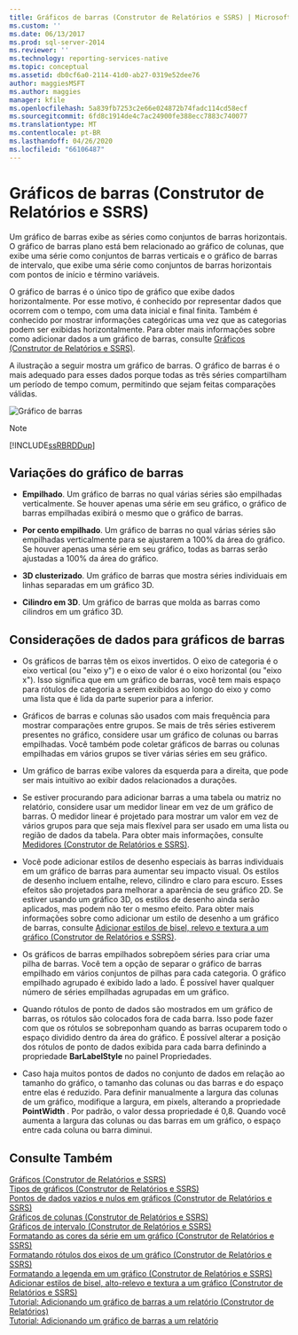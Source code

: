 ```yaml
---
title: Gráficos de barras (Construtor de Relatórios e SSRS) | Microsoft Docs
ms.custom: ''
ms.date: 06/13/2017
ms.prod: sql-server-2014
ms.reviewer: ''
ms.technology: reporting-services-native
ms.topic: conceptual
ms.assetid: db0cf6a0-2114-41d0-ab27-0319e52dee76
author: maggiesMSFT
ms.author: maggies
manager: kfile
ms.openlocfilehash: 5a839fb7253c2e66e024872b74fadc114cd58ecf
ms.sourcegitcommit: 6fd8c1914de4c7ac24900fe388ecc7883c740077
ms.translationtype: MT
ms.contentlocale: pt-BR
ms.lasthandoff: 04/26/2020
ms.locfileid: "66106487"
---
```

# <a name="bar-charts-report-builder-and-ssrs"></a>Gráficos de barras (Construtor de Relatórios e SSRS)
  Um gráfico de barras exibe as séries como conjuntos de barras horizontais. O gráfico de barras plano está bem relacionado ao gráfico de colunas, que exibe uma série como conjuntos de barras verticais e o gráfico de barras de intervalo, que exibe uma série como conjuntos de barras horizontais com pontos de início e término variáveis.  
  
 O gráfico de barras é o único tipo de gráfico que exibe dados horizontalmente. Por esse motivo, é conhecido por representar dados que ocorrem com o tempo, com uma data inicial e final finita. Também é conhecido por mostrar informações categóricas uma vez que as categorias podem ser exibidas horizontalmente. Para obter mais informações sobre como adicionar dados a um gráfico de barras, consulte [Gráficos &#40;Construtor de Relatórios e SSRS&#41;](charts-report-builder-and-ssrs.md).  
  
 A ilustração a seguir mostra um gráfico de barras. O gráfico de barras é o mais adequado para esses dados porque todas as três séries compartilham um período de tempo comum, permitindo que sejam feitas comparações válidas.  
  
 ![Gráfico de barras](../media/barchart.gif "Gráfico de barras")  
  
> [!NOTE]  
>  [!INCLUDE[ssRBRDDup](../../includes/ssrbrddup-md.md)]  
  
## <a name="variations-of-the-bar-chart"></a>Variações do gráfico de barras  
  
-   **Empilhado**. Um gráfico de barras no qual várias séries são empilhadas verticalmente. Se houver apenas uma série em seu gráfico, o gráfico de barras empilhadas exibirá o mesmo que o gráfico de barras.  
  
-   **Por cento empilhado**. Um gráfico de barras no qual várias séries são empilhadas verticalmente para se ajustarem a 100% da área do gráfico. Se houver apenas uma série em seu gráfico, todas as barras serão ajustadas a 100% da área do gráfico.  
  
-   **3D clusterizado**. Um gráfico de barras que mostra séries individuais em linhas separadas em um gráfico 3D.  
  
-   **Cilindro em 3D**. Um gráfico de barras que molda as barras como cilindros em um gráfico 3D.  
  
## <a name="data-considerations-for-bar-charts"></a>Considerações de dados para gráficos de barras  
  
-   Os gráficos de barras têm os eixos invertidos. O eixo de categoria é o eixo vertical (ou "eixo y") e o eixo de valor é o eixo horizontal (ou "eixo x"). Isso significa que em um gráfico de barras, você tem mais espaço para rótulos de categoria a serem exibidos ao longo do eixo y como uma lista que é lida da parte superior para a inferior.  
  
-   Gráficos de barras e colunas são usados com mais frequência para mostrar comparações entre grupos. Se mais de três séries estiverem presentes no gráfico, considere usar um gráfico de colunas ou barras empilhadas. Você também pode coletar gráficos de barras ou colunas empilhadas em vários grupos se tiver várias séries em seu gráfico.  
  
-   Um gráfico de barras exibe valores da esquerda para a direita, que pode ser mais intuitivo ao exibir dados relacionados a durações.  
  
-   Se estiver procurando para adicionar barras a uma tabela ou matriz no relatório, considere usar um medidor linear em vez de um gráfico de barras. O medidor linear é projetado para mostrar um valor em vez de vários grupos para que seja mais flexível para ser usado em uma lista ou região de dados da tabela. Para obter mais informações, consulte [Medidores &#40;Construtor de Relatórios e SSRS&#41;](gauges-report-builder-and-ssrs.md).  
  
-   Você pode adicionar estilos de desenho especiais às barras individuais em um gráfico de barras para aumentar seu impacto visual. Os estilos de desenho incluem entalhe, relevo, cilindro e claro para escuro. Esses efeitos são projetados para melhorar a aparência de seu gráfico 2D. Se estiver usando um gráfico 3D, os estilos de desenho ainda serão aplicados, mas podem não ter o mesmo efeito. Para obter mais informações sobre como adicionar um estilo de desenho a um gráfico de barras, consulte [Adicionar estilos de bisel, relevo e textura a um gráfico &#40;Construtor de Relatórios e SSRS&#41;](chart-effects-add-bevel-emboss-or-texture-report-builder.md).  
  
-   Os gráficos de barras empilhados sobrepõem séries para criar uma pilha de barras. Você tem a opção de separar o gráfico de barras empilhado em vários conjuntos de pilhas para cada categoria. O gráfico empilhado agrupado é exibido lado a lado. É possível haver qualquer número de séries empilhadas agrupadas em um gráfico.  
  
-   Quando rótulos de ponto de dados são mostrados em um gráfico de barras, os rótulos são colocados fora de cada barra. Isso pode fazer com que os rótulos se sobreponham quando as barras ocuparem todo o espaço dividido dentro da área do gráfico. É possível alterar a posição dos rótulos de ponto de dados exibida para cada barra definindo a propriedade **BarLabelStyle** no painel Propriedades.  
  
-   Caso haja muitos pontos de dados no conjunto de dados em relação ao tamanho do gráfico, o tamanho das colunas ou das barras e do espaço entre elas é reduzido. Para definir manualmente a largura das colunas de um gráfico, modifique a largura, em pixels, alterando a propriedade **PointWidth** . Por padrão, o valor dessa propriedade é 0,8. Quando você aumenta a largura das colunas ou das barras em um gráfico, o espaço entre cada coluna ou barra diminui.  
  
## <a name="see-also"></a>Consulte Também  
 [Gráficos &#40;Construtor de Relatórios e SSRS&#41;](charts-report-builder-and-ssrs.md)   
 [Tipos de gráficos &#40;Construtor de Relatórios e SSRS&#41;](chart-types-report-builder-and-ssrs.md)   
 [Pontos de dados vazios e nulos em gráficos &#40;Construtor de Relatórios e SSRS&#41;](empty-and-null-data-points-in-charts-report-builder-and-ssrs.md)   
 [Gráficos de colunas &#40;Construtor de Relatórios e SSRS&#41;](column-charts-report-builder-and-ssrs.md)   
 [Gráficos de intervalo &#40;Construtor de Relatórios e SSRS&#41;](range-charts-report-builder-and-ssrs.md)   
 [Formatando as cores da série em um gráfico &#40;Construtor de Relatórios e SSRS&#41;](formatting-series-colors-on-a-chart-report-builder-and-ssrs.md)   
 [Formatando rótulos dos eixos de um gráfico &#40;Construtor de Relatórios e SSRS&#41;](formatting-axis-labels-on-a-chart-report-builder-and-ssrs.md)   
 [Formatando a legenda em um gráfico &#40;Construtor de Relatórios e SSRS&#41;](chart-legend-formatting-report-builder.md)   
 [Adicionar estilos de bisel, alto-relevo e textura a um gráfico &#40;Construtor de Relatórios e SSRS&#41;](chart-effects-add-bevel-emboss-or-texture-report-builder.md)   
 [Tutorial: Adicionando um gráfico de barras a um relatório (Construtor de Relatórios)](https://go.microsoft.com/fwlink/?LinkId=198052)   
 [Tutorial: Adicionando um gráfico de barras a um relatório](https://go.microsoft.com/fwlink/?LinkId=198042)  
  
  
